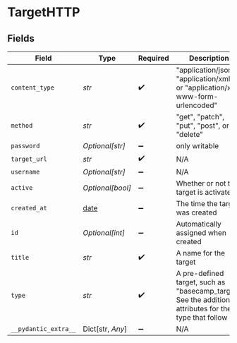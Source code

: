 # TargetHTTP


## Fields

| Field                                                                                                   | Type                                                                                                    | Required                                                                                                | Description                                                                                             |
| ------------------------------------------------------------------------------------------------------- | ------------------------------------------------------------------------------------------------------- | ------------------------------------------------------------------------------------------------------- | ------------------------------------------------------------------------------------------------------- |
| `content_type`                                                                                          | *str*                                                                                                   | :heavy_check_mark:                                                                                      | "application/json", "application/xml", or "application/x-www-form-urlencoded"                           |
| `method`                                                                                                | *str*                                                                                                   | :heavy_check_mark:                                                                                      | "get", "patch", "put", "post", or "delete"                                                              |
| `password`                                                                                              | *Optional[str]*                                                                                         | :heavy_minus_sign:                                                                                      | only writable                                                                                           |
| `target_url`                                                                                            | *str*                                                                                                   | :heavy_check_mark:                                                                                      | N/A                                                                                                     |
| `username`                                                                                              | *Optional[str]*                                                                                         | :heavy_minus_sign:                                                                                      | N/A                                                                                                     |
| `active`                                                                                                | *Optional[bool]*                                                                                        | :heavy_minus_sign:                                                                                      | Whether or not the target is activated                                                                  |
| `created_at`                                                                                            | [date](https://docs.python.org/3/library/datetime.html#date-objects)                                    | :heavy_minus_sign:                                                                                      | The time the target was created                                                                         |
| `id`                                                                                                    | *Optional[int]*                                                                                         | :heavy_minus_sign:                                                                                      | Automatically assigned when created                                                                     |
| `title`                                                                                                 | *str*                                                                                                   | :heavy_check_mark:                                                                                      | A name for the target                                                                                   |
| `type`                                                                                                  | *str*                                                                                                   | :heavy_check_mark:                                                                                      | A pre-defined target, such as "basecamp_target". See the additional attributes for the type that follow |
| `__pydantic_extra__`                                                                                    | Dict[str, *Any*]                                                                                        | :heavy_minus_sign:                                                                                      | N/A                                                                                                     |